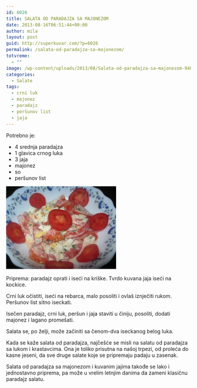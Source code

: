 ```yaml
---
id: 6026
title: SALATA OD PARADAJZA SA MAJONEZOM
date: 2013-08-16T06:51:44+00:00
author: mila
layout: post
guid: http://superkuvar.com/?p=6026
permalink: /salata-od-paradajza-sa-majonezom/
totvreme:
  - ""
image: /wp-content/uploads/2013/08/Salata-od-paradajza-sa-majonezom-940x198.jpg
categories:
  - Salate
tags:
  - crni luk
  - majonez
  - paradajz
  - peršunov list
  - jaja
---
```

Potrebno je:

  * 4 srednja paradajza
  * 1 glavica crnog luka
  * 3 jaja
  * majonez
  * so
  * peršunov list

[<img class="alignnone size-medium wp-image-6027" src="/wp-content/uploads/2013/08/Salata-od-paradajza-sa-majonezom-300x225.jpg" alt="Salata od paradajza sa majonezom" width="300" height="225" />](/wp-content/uploads/2013/08/Salata-od-paradajza-sa-majonezom-e1376635596763.jpg)

Priprema: paradajz oprati i iseći na kriške. Tvrdo kuvana jaja iseći na kockice.

Crni luk očistiti, iseći na rebarca, malo posoliti i ovlaš iznječiti rukom. Peršunov list sitno iseckati.

Isečen paradajz, crni luk, peršun i jaja staviti u činiju, posoliti, dodati majonez i lagano promešati.

Salata se, po želji, može začiniti sa čenom-dva iseckanog belog luka.

Kada se kaže salata od paradajza, najčešće se misli na salatu od paradajza sa lukom i krastavcima. Ona je toliko prisutna na našoj trpezi, od proleća do kasne jeseni, da sve druge salate koje se pripremaju padaju u zasenak.

Salata od paradajza sa majonezom i kuvanim jajima takođe se lako i jednostavno priprema, pa može u vrelim letnjim danima da zameni klasičnu paradajz salatu.